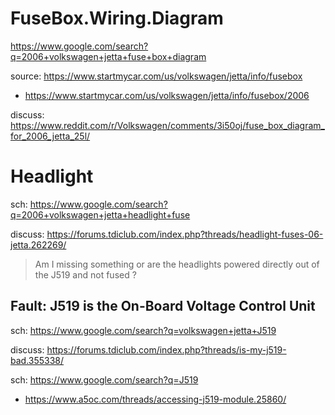 # FuseBox.Wiring.Diagram
https://www.google.com/search?q=2006+volkswagen+jetta+fuse+box+diagram

source: https://www.startmycar.com/us/volkswagen/jetta/info/fusebox
- https://www.startmycar.com/us/volkswagen/jetta/info/fusebox/2006

discuss: https://www.reddit.com/r/Volkswagen/comments/3i50oj/fuse_box_diagram_for_2006_jetta_25l/

# Headlight
sch: https://www.google.com/search?q=2006+volkswagen+jetta+headlight+fuse

discuss: https://forums.tdiclub.com/index.php?threads/headlight-fuses-06-jetta.262269/
>Am I missing something or are the headlights powered directly out of the J519 and not fused ?

## Fault: J519 is the On-Board Voltage Control Unit
sch: https://www.google.com/search?q=volkswagen+jetta+J519

discuss: https://forums.tdiclub.com/index.php?threads/is-my-j519-bad.355338/

sch: https://www.google.com/search?q=J519
- https://www.a5oc.com/threads/accessing-j519-module.25860/
